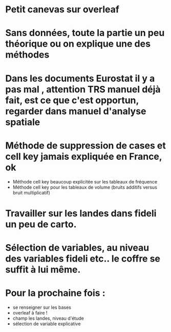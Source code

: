 # Petit canevas sur overleaf 
# Sans données, toute la partie un peu théorique ou on explique une des méthodes
# Dans les documents Eurostat il y a pas mal , attention TRS manuel déjà fait, est ce que c'est opportun, regarder dans manuel d'analyse spatiale

# Méthode de suppression de cases et cell key jamais expliquée en France, ok
- Méthode cell key beaucoup explicitée sur les tableaux de fréquence
- Méthode cell key pour les tableaux de volume (bruits additifs versus bruit multiplicatif)

# Travailler sur les landes dans fideli un peu de carto.

# Sélection de variables, au niveau des variables fideli etc.. le coffre se suffit à lui même.
# Pour la prochaine fois :
- se renseigner sur les bases
- overleaf à faire !
- champ les landes, niveau d'étude
- sélection de variable explicative

